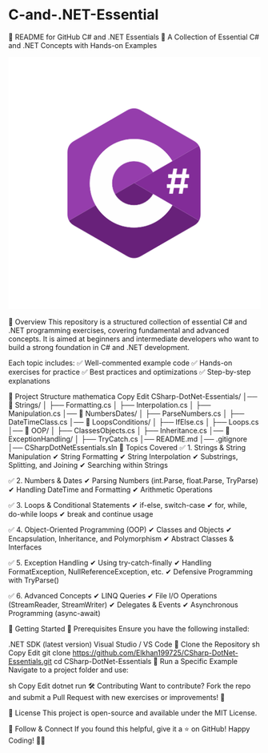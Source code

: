 # C-and-.NET-Essential
📜 README for GitHub
C# and .NET Essentials 🚀
A Collection of Essential C# and .NET Concepts with Hands-on Examples

![alt text](image.png)

📌 Overview
This repository is a structured collection of essential C# and .NET programming exercises, covering fundamental and advanced concepts. It is aimed at beginners and intermediate developers who want to build a strong foundation in C# and .NET development.

Each topic includes: ✅ Well-commented example code
✅ Hands-on exercises for practice
✅ Best practices and optimizations
✅ Step-by-step explanations

📂 Project Structure
mathematica
Copy
Edit
CSharp-DotNet-Essentials/
│── 📁 Strings/
│   ├── Formatting.cs
│   ├── Interpolation.cs
│   ├── Manipulation.cs
│── 📁 NumbersDates/
│   ├── ParseNumbers.cs
│   ├── DateTimeClass.cs
│── 📁 LoopsConditions/
│   ├── IfElse.cs
│   ├── Loops.cs
│── 📁 OOP/
│   ├── ClassesObjects.cs
│   ├── Inheritance.cs
│── 📁 ExceptionHandling/
│   ├── TryCatch.cs
│── README.md
│── .gitignore
│── CSharpDotNetEssentials.sln
📖 Topics Covered
✅ 1. Strings & String Manipulation
✔ String Formatting
✔ String Interpolation
✔ Substrings, Splitting, and Joining
✔ Searching within Strings

✅ 2. Numbers & Dates
✔ Parsing Numbers (int.Parse, float.Parse, TryParse)
✔ Handling DateTime and Formatting
✔ Arithmetic Operations

✅ 3. Loops & Conditional Statements
✔ if-else, switch-case
✔ for, while, do-while loops
✔ break and continue usage

✅ 4. Object-Oriented Programming (OOP)
✔ Classes and Objects
✔ Encapsulation, Inheritance, and Polymorphism
✔ Abstract Classes & Interfaces

✅ 5. Exception Handling
✔ Using try-catch-finally
✔ Handling FormatException, NullReferenceException, etc.
✔ Defensive Programming with TryParse()

✅ 6. Advanced Concepts
✔ LINQ Queries
✔ File I/O Operations (StreamReader, StreamWriter)
✔ Delegates & Events
✔ Asynchronous Programming (async-await)

🚀 Getting Started
🔹 Prerequisites
Ensure you have the following installed:

.NET SDK (latest version)
Visual Studio / VS Code
🔹 Clone the Repository
sh
Copy
Edit
git clone https://github.com/Elkhan199725/CSharp-DotNet-Essentials.git
cd CSharp-DotNet-Essentials
🔹 Run a Specific Example
Navigate to a project folder and use:

sh
Copy
Edit
dotnet run
🛠 Contributing
Want to contribute? Fork the repo and submit a Pull Request with new exercises or improvements! 🎉

📜 License
This project is open-source and available under the MIT License.

🌟 Follow & Connect
If you found this helpful, give it a ⭐ on GitHub!
Happy Coding! 🚀🔥